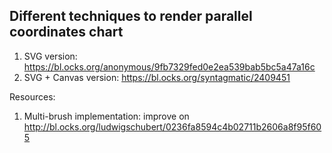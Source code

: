 ## Different techniques to render parallel coordinates chart
1. SVG version: https://bl.ocks.org/anonymous/9fb7329fed0e2ea539bab5bc5a47a16c
2. SVG + Canvas version: https://bl.ocks.org/syntagmatic/2409451


Resources:
1. Multi-brush implementation: improve on http://bl.ocks.org/ludwigschubert/0236fa8594c4b02711b2606a8f95f605